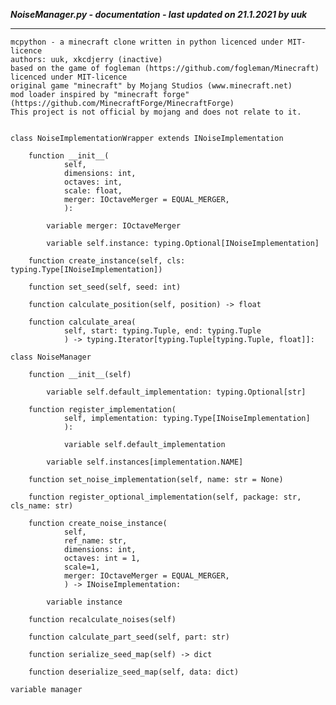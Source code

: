 ***NoiseManager.py - documentation - last updated on 21.1.2021 by uuk***
___

    mcpython - a minecraft clone written in python licenced under MIT-licence
    authors: uuk, xkcdjerry (inactive)
    based on the game of fogleman (https://github.com/fogleman/Minecraft) licenced under MIT-licence
    original game "minecraft" by Mojang Studios (www.minecraft.net)
    mod loader inspired by "minecraft forge" (https://github.com/MinecraftForge/MinecraftForge)
    This project is not official by mojang and does not relate to it.


    class NoiseImplementationWrapper extends INoiseImplementation

        function __init__(
                self,
                dimensions: int,
                octaves: int,
                scale: float,
                merger: IOctaveMerger = EQUAL_MERGER,
                ):

            variable merger: IOctaveMerger

            variable self.instance: typing.Optional[INoiseImplementation]

        function create_instance(self, cls: typing.Type[INoiseImplementation])

        function set_seed(self, seed: int)

        function calculate_position(self, position) -> float

        function calculate_area(
                self, start: typing.Tuple, end: typing.Tuple
                ) -> typing.Iterator[typing.Tuple[typing.Tuple, float]]:

    class NoiseManager

        function __init__(self)

            variable self.default_implementation: typing.Optional[str]

        function register_implementation(
                self, implementation: typing.Type[INoiseImplementation]
                ):

                variable self.default_implementation

            variable self.instances[implementation.NAME]

        function set_noise_implementation(self, name: str = None)

        function register_optional_implementation(self, package: str, cls_name: str)

        function create_noise_instance(
                self,
                ref_name: str,
                dimensions: int,
                octaves: int = 1,
                scale=1,
                merger: IOctaveMerger = EQUAL_MERGER,
                ) -> INoiseImplementation:

            variable instance

        function recalculate_noises(self)

        function calculate_part_seed(self, part: str)

        function serialize_seed_map(self) -> dict

        function deserialize_seed_map(self, data: dict)

    variable manager